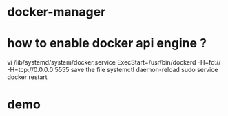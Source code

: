 # docker-manager

# how to enable docker api engine ?

vi /lib/systemd/system/docker.service
ExecStart=/usr/bin/dockerd -H=fd:// -H=tcp://0.0.0.0:5555
save the file
systemctl daemon-reload
sudo service docker restart

# demo
